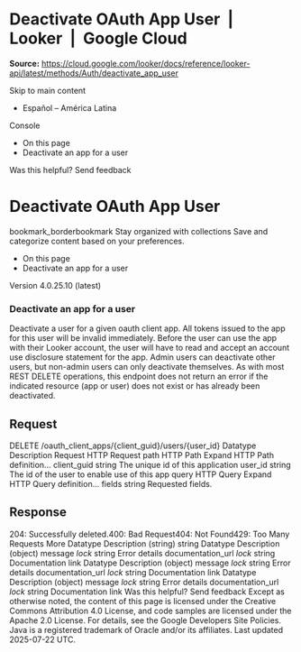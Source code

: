 # Deactivate OAuth App User  |  Looker  |  Google Cloud

**Source:** https://cloud.google.com/looker/docs/reference/looker-api/latest/methods/Auth/deactivate_app_user

Skip to main content 


  * Español – América Latina

Console 
  * On this page
  * Deactivate an app for a user




Was this helpful?
Send feedback 
#  Deactivate OAuth App User
bookmark_borderbookmark Stay organized with collections  Save and categorize content based on your preferences.
  * On this page
  * Deactivate an app for a user


Version 4.0.25.10 (latest) 
### Deactivate an app for a user
Deactivate a user for a given oauth client app. All tokens issued to the app for this user will be invalid immediately. Before the user can use the app with their Looker account, the user will have to read and accept an account use disclosure statement for the app.
Admin users can deactivate other users, but non-admin users can only deactivate themselves.
As with most REST DELETE operations, this endpoint does not return an error if the indicated resource (app or user) does not exist or has already been deactivated.
## Request
DELETE /oauth_client_apps/{client_guid}/users/{user_id} 
Datatype
Description
Request
HTTP Request 
path
HTTP Path 
Expand HTTP Path definition... 
client_guid
string 
The unique id of this application
user_id
string 
The id of the user to enable use of this app
query
HTTP Query 
Expand HTTP Query definition... 
fields
string 
Requested fields.
## Response
204: Successfully deleted.400: Bad Request404: Not Found429: Too Many Requests More
Datatype
Description
(string)
string 
Datatype
Description
(object)
message
_lock_
string 
Error details
documentation_url
_lock_
string 
Documentation link
Datatype
Description
(object)
message
_lock_
string 
Error details
documentation_url
_lock_
string 
Documentation link
Datatype
Description
(object)
message
_lock_
string 
Error details
documentation_url
_lock_
string 
Documentation link
Was this helpful?
Send feedback 
Except as otherwise noted, the content of this page is licensed under the Creative Commons Attribution 4.0 License, and code samples are licensed under the Apache 2.0 License. For details, see the Google Developers Site Policies. Java is a registered trademark of Oracle and/or its affiliates.
Last updated 2025-07-22 UTC.


